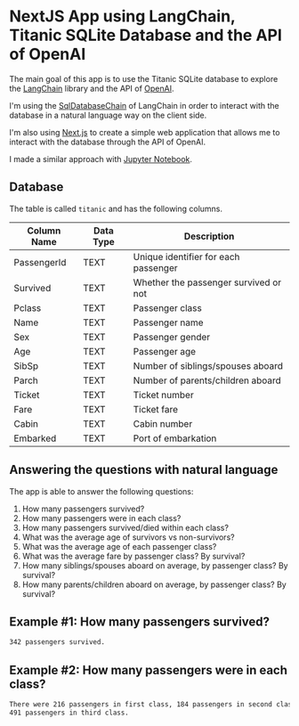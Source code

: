 # NextJS App using LangChain, Titanic SQLite Database and the API of OpenAI

The main goal of this app is to use the Titanic SQLite database to explore the [LangChain](https://js.langchain.com/) library and the API of [OpenAI](https://openai.com/).

I'm using the [SqlDatabaseChain](https://js.langchain.com/docs/modules/chains/other_chains/sql) of LangChain in order to interact with the database in a natural language way on the client side.

I'm also using [Next.js](https://nextjs.org/) to create a simple web application that allows me to interact with the database through the API of OpenAI.

I made a similar approach with [Jupyter Notebook](https://github.com/brunogarcia/langchain-titanic-sqlite).

## Database

The table is called `titanic` and has the following columns.

| Column Name | Data Type | Description                           |
| ----------- | --------- | ------------------------------------- |
| PassengerId | TEXT      | Unique identifier for each passenger  |
| Survived    | TEXT      | Whether the passenger survived or not |
| Pclass      | TEXT      | Passenger class                       |
| Name        | TEXT      | Passenger name                        |
| Sex         | TEXT      | Passenger gender                      |
| Age         | TEXT      | Passenger age                         |
| SibSp       | TEXT      | Number of siblings/spouses aboard     |
| Parch       | TEXT      | Number of parents/children aboard     |
| Ticket      | TEXT      | Ticket number                         |
| Fare        | TEXT      | Ticket fare                           |
| Cabin       | TEXT      | Cabin number                          |
| Embarked    | TEXT      | Port of embarkation                   |

## Answering the questions with natural language

The app is able to answer the following questions:

1. How many passengers survived?
2. How many passengers were in each class?
3. How many passengers survived/died within each class?
4. What was the average age of survivors vs non-survivors?
5. What was the average age of each passenger class?
6. What was the average fare by passenger class? By survival?
7. How many siblings/spouses aboard on average, by passenger class? By survival?
8. How many parents/children aboard on average, by passenger class? By survival?

## Example #1: How many passengers survived?

```html
342 passengers survived.
```

## Example #2: How many passengers were in each class?

```html
There were 216 passengers in first class, 184 passengers in second class, and
491 passengers in third class.
```
